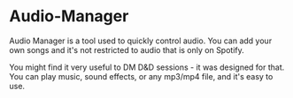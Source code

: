 # Audio-Manager
Audio Manager is a tool used to quickly control audio. You can add your own songs and it's not restricted to audio that is only on Spotify.

You might find it very useful to DM D&D sessions - it was designed for that. You can play music, sound effects, or any mp3/mp4 file, and it's easy to use.
